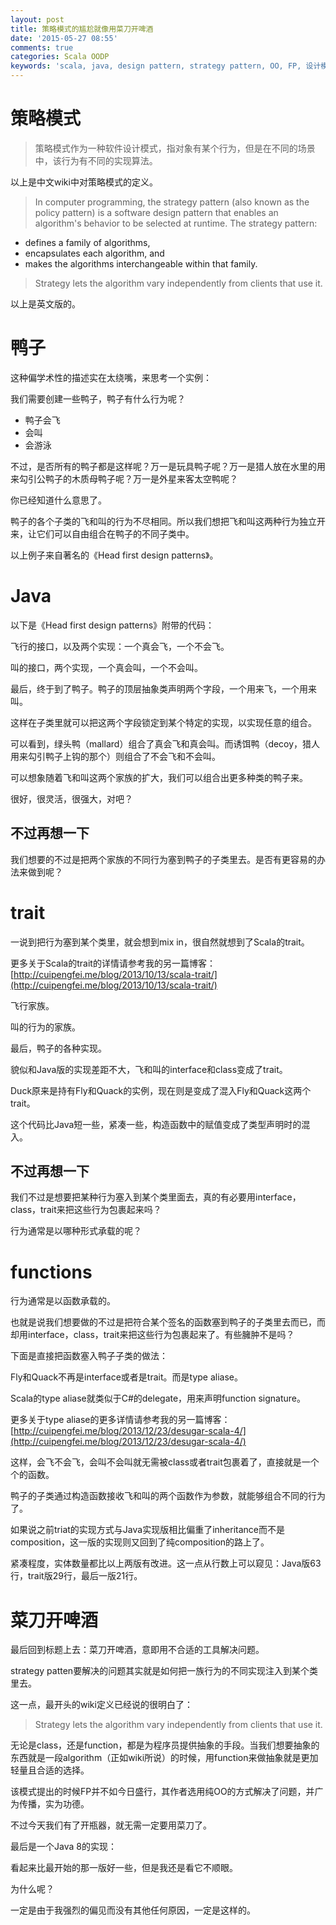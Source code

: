 ```yaml
---
layout: post
title: 策略模式的尴尬就像用菜刀开啤酒
date: '2015-05-27 08:55'
comments: true
categories: Scala OODP
keywords: 'scala, java, design pattern, strategy pattern, OO, FP, 设计模式'
---
```


# 策略模式
> 策略模式作为一种软件设计模式，指对象有某个行为，但是在不同的场景中，该行为有不同的实现算法。

以上是中文wiki中对策略模式的定义。

> In computer programming, the strategy pattern (also known as the policy pattern) is a software design pattern that enables an algorithm's behavior to be selected at runtime. The strategy pattern:
  - defines a family of algorithms,
  - encapsulates each algorithm, and
  - makes the algorithms interchangeable within that family.

> Strategy lets the algorithm vary independently from clients that use it.

以上是英文版的。

# 鸭子
这种偏学术性的描述实在太绕嘴，来思考一个实例：

我们需要创建一些鸭子，鸭子有什么行为呢？

- 鸭子会飞
- 会叫
- 会游泳

不过，是否所有的鸭子都是这样呢？万一是玩具鸭子呢？万一是猎人放在水里的用来勾引公鸭子的木质母鸭子呢？万一是外星来客太空鸭呢？

你已经知道什么意思了。

鸭子的各个子类的飞和叫的行为不尽相同。所以我们想把飞和叫这两种行为独立开来，让它们可以自由组合在鸭子的不同子类中。

以上例子来自著名的《Head first design patterns》。

# Java
以下是《Head first design patterns》附带的代码：

<script src="http://gist-it.appspot.com/https://github.com/cuipengfei/BlogCode/blob/master/OODPFP/src/main/java/strategy/fly/FlyBehavior.java?slice=1:&footer=minimal">
</script>

<script src="http://gist-it.appspot.com/https://github.com/cuipengfei/BlogCode/blob/master/OODPFP/src/main/java/strategy/fly/FlyWithWings.java?slice=1:&footer=minimal">
</script>

<script src="http://gist-it.appspot.com/https://github.com/cuipengfei/BlogCode/blob/master/OODPFP/src/main/java/strategy/fly/FlyNoWay.java?slice=1:&footer=minimal">
</script>

飞行的接口，以及两个实现：一个真会飞，一个不会飞。

<script src="http://gist-it.appspot.com/https://github.com/cuipengfei/BlogCode/blob/master/OODPFP/src/main/java/strategy/quack/QuackBehavior.java?slice=1:&footer=minimal">
</script>
<script src="http://gist-it.appspot.com/https://github.com/cuipengfei/BlogCode/blob/master/OODPFP/src/main/java/strategy/quack/Quack.java?slice=1:&footer=minimal">
</script>
<script src="http://gist-it.appspot.com/https://github.com/cuipengfei/BlogCode/blob/master/OODPFP/src/main/java/strategy/quack/MuteQuack.java?slice=1:&footer=minimal">
</script>

叫的接口，两个实现，一个真会叫，一个不会叫。

<script src="http://gist-it.appspot.com/https://github.com/cuipengfei/BlogCode/blob/master/OODPFP/src/main/java/strategy/ducks/Duck.java?slice=4:&footer=minimal">
</script>
<script src="http://gist-it.appspot.com/https://github.com/cuipengfei/BlogCode/blob/master/OODPFP/src/main/java/strategy/ducks/MallardDuck.java?slice=4:&footer=minimal">
</script>
<script src="http://gist-it.appspot.com/https://github.com/cuipengfei/BlogCode/blob/master/OODPFP/src/main/java/strategy/ducks/DecoyDuck.java?slice=4:&footer=minimal">
</script>

最后，终于到了鸭子。鸭子的顶层抽象类声明两个字段，一个用来飞，一个用来叫。

这样在子类里就可以把这两个字段锁定到某个特定的实现，以实现任意的组合。

可以看到，绿头鸭（mallard）组合了真会飞和真会叫。而诱饵鸭（decoy，猎人用来勾引鸭子上钩的那个）则组合了不会飞和不会叫。

可以想象随着飞和叫这两个家族的扩大，我们可以组合出更多种类的鸭子来。

很好，很灵活，很强大，对吧？

## 不过再想一下
我们想要的不过是把两个家族的不同行为塞到鸭子的子类里去。是否有更容易的办法来做到呢？

# trait
一说到把行为塞到某个类里，就会想到mix in，很自然就想到了Scala的trait。

更多关于Scala的trait的详情请参考我的另一篇博客： [http://cuipengfei.me/blog/2013/10/13/scala-trait/](http://cuipengfei.me/blog/2013/10/13/scala-trait/)

<script src="http://gist-it.appspot.com/https://github.com/cuipengfei/BlogCode/blob/master/OODPFP/src/main/scala/strategytrait/Fly.scala?slice=1:&footer=minimal">
</script>

飞行家族。
<script src="http://gist-it.appspot.com/https://github.com/cuipengfei/BlogCode/blob/master/OODPFP/src/main/scala/strategytrait/Quack.scala?slice=1:&footer=minimal">
</script>

叫的行为的家族。
<script src="http://gist-it.appspot.com/https://github.com/cuipengfei/BlogCode/blob/master/OODPFP/src/main/scala/strategytrait/Duck.scala?slice=1:&footer=minimal">
</script>

最后，鸭子的各种实现。

貌似和Java版的实现差距不大，飞和叫的interface和class变成了trait。

Duck原来是持有Fly和Quack的实例，现在则是变成了混入Fly和Quack这两个trait。

这个代码比Java短一些，紧凑一些，构造函数中的赋值变成了类型声明时的混入。

## 不过再想一下
我们不过是想要把某种行为塞入到某个类里面去，真的有必要用interface，class，trait来把这些行为包裹起来吗？

行为通常是以哪种形式承载的呢？

# functions
行为通常是以函数承载的。

也就是说我们想要做的不过是把符合某个签名的函数塞到鸭子的子类里去而已，而却用interface，class，trait来把这些行为包裹起来了。有些臃肿不是吗？

下面是直接把函数塞入鸭子子类的做法：
<script src="http://gist-it.appspot.com/https://github.com/cuipengfei/BlogCode/blob/master/OODPFP/src/main/scala/strategyfp/Duck.scala?slice=1:&footer=minimal">
</script>

Fly和Quack不再是interface或者是trait。而是type aliase。

Scala的type aliase就类似于C#的delegate，用来声明function signature。

更多关于type aliase的更多详情请参考我的另一篇博客： [http://cuipengfei.me/blog/2013/12/23/desugar-scala-4/](http://cuipengfei.me/blog/2013/12/23/desugar-scala-4/)

这样，会飞不会飞，会叫不会叫就无需被class或者trait包裹着了，直接就是一个个的函数。

鸭子的子类通过构造函数接收飞和叫的两个函数作为参数，就能够组合不同的行为了。

如果说之前triat的实现方式与Java实现版相比偏重了inheritance而不是composition，这一版的实现则又回到了纯composition的路上了。

紧凑程度，实体数量都比以上两版有改进。这一点从行数上可以窥见：Java版63行，trait版29行，最后一版21行。

# 菜刀开啤酒

最后回到标题上去：菜刀开啤酒，意即用不合适的工具解决问题。

strategy patten要解决的问题其实就是如何把一族行为的不同实现注入到某个类里去。

这一点，最开头的wiki定义已经说的很明白了：
> Strategy lets the algorithm vary independently from clients that use it.

无论是class，还是function，都是为程序员提供抽象的手段。当我们想要抽象的东西就是一段algorithm（正如wiki所说）的时候，用function来做抽象就是更加轻量且合适的选择。

该模式提出的时候FP并不如今日盛行，其作者选用纯OO的方式解决了问题，并广为传播，实为功德。

不过今天我们有了开瓶器，就无需一定要用菜刀了。

最后是一个Java 8的实现：
<script src="http://gist-it.appspot.com/https://github.com/cuipengfei/BlogCode/tree/master/OODPFP/src/main/java/strategyj8/Fly.java?slice=1:&footer=minimal">
</script>

<script src="http://gist-it.appspot.com/https://github.com/cuipengfei/BlogCode/tree/master/OODPFP/src/main/java/strategyj8/Quack.java?slice=1:&footer=minimal">
</script>

<script src="http://gist-it.appspot.com/https://github.com/cuipengfei/BlogCode/tree/master/OODPFP/src/main/java/strategyj8/BehaviorsRepo.java?slice=1:&footer=minimal">
</script>

<script src="http://gist-it.appspot.com/https://github.com/cuipengfei/BlogCode/tree/master/OODPFP/src/main/java/strategyj8/Duck.java?slice=1:&footer=minimal">
</script>

<script src="http://gist-it.appspot.com/https://github.com/cuipengfei/BlogCode/tree/master/OODPFP/src/main/java/strategyj8/MallardDuck.java?slice=4:&footer=minimal">
</script>

<script src="http://gist-it.appspot.com/https://github.com/cuipengfei/BlogCode/tree/master/OODPFP/src/main/java/strategyj8/DecoyDuck.java?slice=4:&footer=minimal">
</script>

看起来比最开始的那一版好一些，但是我还是看它不顺眼。

为什么呢？

一定是由于我强烈的偏见而没有其他任何原因，一定是这样的。
